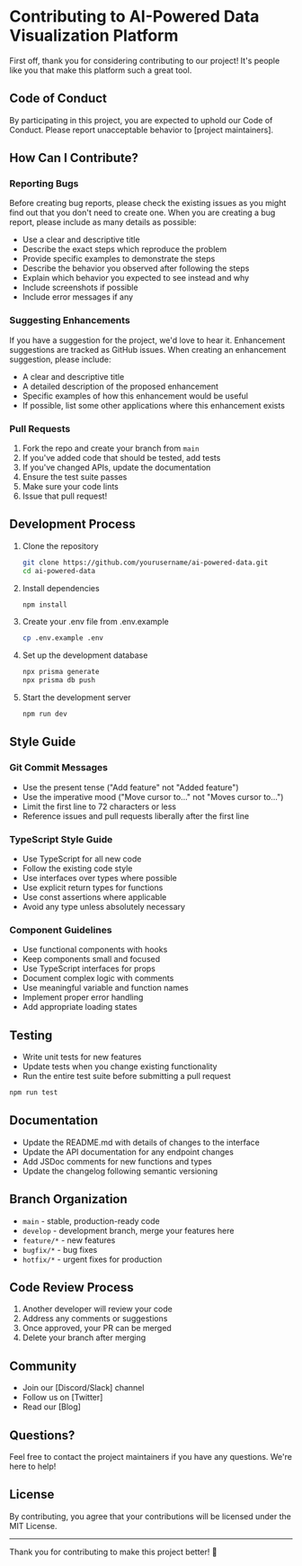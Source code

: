 # Contributing to AI-Powered Data Visualization Platform

First off, thank you for considering contributing to our project! It's people like you that make this platform such a great tool.

## Code of Conduct

By participating in this project, you are expected to uphold our Code of Conduct. Please report unacceptable behavior to [project maintainers].

## How Can I Contribute?

### Reporting Bugs

Before creating bug reports, please check the existing issues as you might find out that you don't need to create one. When you are creating a bug report, please include as many details as possible:

* Use a clear and descriptive title
* Describe the exact steps which reproduce the problem
* Provide specific examples to demonstrate the steps
* Describe the behavior you observed after following the steps
* Explain which behavior you expected to see instead and why
* Include screenshots if possible
* Include error messages if any

### Suggesting Enhancements

If you have a suggestion for the project, we'd love to hear it. Enhancement suggestions are tracked as GitHub issues. When creating an enhancement suggestion, please include:

* A clear and descriptive title
* A detailed description of the proposed enhancement
* Specific examples of how this enhancement would be useful
* If possible, list some other applications where this enhancement exists

### Pull Requests

1. Fork the repo and create your branch from `main`
2. If you've added code that should be tested, add tests
3. If you've changed APIs, update the documentation
4. Ensure the test suite passes
5. Make sure your code lints
6. Issue that pull request!

## Development Process

1. Clone the repository
   ```bash
   git clone https://github.com/yourusername/ai-powered-data.git
   cd ai-powered-data
   ```

2. Install dependencies
   ```bash
   npm install
   ```

3. Create your .env file from .env.example
   ```bash
   cp .env.example .env
   ```

4. Set up the development database
   ```bash
   npx prisma generate
   npx prisma db push
   ```

5. Start the development server
   ```bash
   npm run dev
   ```

## Style Guide

### Git Commit Messages

* Use the present tense ("Add feature" not "Added feature")
* Use the imperative mood ("Move cursor to..." not "Moves cursor to...")
* Limit the first line to 72 characters or less
* Reference issues and pull requests liberally after the first line

### TypeScript Style Guide

* Use TypeScript for all new code
* Follow the existing code style
* Use interfaces over types where possible
* Use explicit return types for functions
* Use const assertions where applicable
* Avoid any type unless absolutely necessary

### Component Guidelines

* Use functional components with hooks
* Keep components small and focused
* Use TypeScript interfaces for props
* Document complex logic with comments
* Use meaningful variable and function names
* Implement proper error handling
* Add appropriate loading states

## Testing

* Write unit tests for new features
* Update tests when you change existing functionality
* Run the entire test suite before submitting a pull request

```bash
npm run test
```

## Documentation

* Update the README.md with details of changes to the interface
* Update the API documentation for any endpoint changes
* Add JSDoc comments for new functions and types
* Update the changelog following semantic versioning

## Branch Organization

* `main` - stable, production-ready code
* `develop` - development branch, merge your features here
* `feature/*` - new features
* `bugfix/*` - bug fixes
* `hotfix/*` - urgent fixes for production

## Code Review Process

1. Another developer will review your code
2. Address any comments or suggestions
3. Once approved, your PR can be merged
4. Delete your branch after merging

## Community

* Join our [Discord/Slack] channel
* Follow us on [Twitter]
* Read our [Blog]

## Questions?

Feel free to contact the project maintainers if you have any questions. We're here to help!

## License

By contributing, you agree that your contributions will be licensed under the MIT License.

---

Thank you for contributing to make this project better! 🚀
